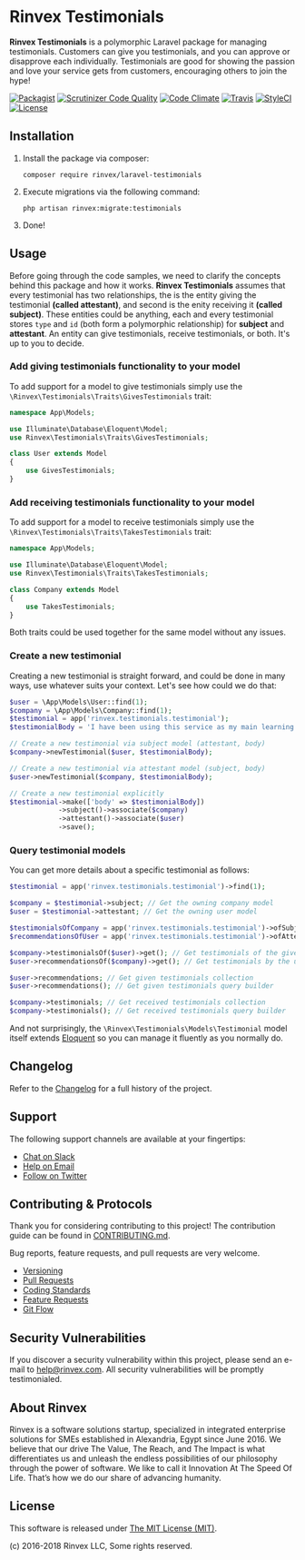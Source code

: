 # Rinvex Testimonials

**Rinvex Testimonials** is a polymorphic Laravel package for managing testimonials. Customers can give you testimonials, and you can approve or disapprove each individually. Testimonials are good for showing the passion and love your service gets from customers, encouraging others to join the hype!

[![Packagist](https://img.shields.io/packagist/v/rinvex/laravel-testimonials.svg?label=Packagist&style=flat-square)](https://packagist.org/packages/rinvex/laravel-testimonials)
[![Scrutinizer Code Quality](https://img.shields.io/scrutinizer/g/rinvex/laravel-testimonials.svg?label=Scrutinizer&style=flat-square)](https://scrutinizer-ci.com/g/rinvex/laravel-testimonials/)
[![Code Climate](https://img.shields.io/codeclimate/github/rinvex/laravel-testimonials.svg?label=CodeClimate&style=flat-square)](https://codeclimate.com/github/rinvex/laravel-testimonials)
[![Travis](https://img.shields.io/travis/rinvex/laravel-testimonials.svg?label=TravisCI&style=flat-square)](https://travis-ci.org/rinvex/laravel-testimonials)
[![StyleCI](https://styleci.io/repos/114939264/shield)](https://styleci.io/repos/114939264)
[![License](https://img.shields.io/packagist/l/rinvex/laravel-testimonials.svg?label=License&style=flat-square)](https://github.com/rinvex/laravel-testimonials/blob/develop/LICENSE)


## Installation

1. Install the package via composer:
    ```shell
    composer require rinvex/laravel-testimonials
    ```

2. Execute migrations via the following command:
    ```
    php artisan rinvex:migrate:testimonials
    ```

3. Done!


## Usage

Before going through the code samples, we need to clarify the concepts behind this package and how it works. **Rinvex Testimonials** assumes that every testimonial has two relationships, the is the entity giving the testimonial **(called attestant)**, and second is the enity receiving it **(called subject)**. These entities could be anything, each and every testimonial stores `type` and `id` (both form a polymorphic relationship) for **subject** and **attestant**. An entity can give testimonials, receive testimonials, or both. It's up to you to decide. 

### Add giving testimonials functionality to your model

To add support for a model to give testimonials simply use the `\Rinvex\Testimonials\Traits\GivesTestimonials` trait:

```php
namespace App\Models;

use Illuminate\Database\Eloquent\Model;
use Rinvex\Testimonials\Traits\GivesTestimonials;

class User extends Model
{
    use GivesTestimonials;
}
```

### Add receiving testimonials functionality to your model

To add support for a model to receive testimonials simply use the `\Rinvex\Testimonials\Traits\TakesTestimonials` trait:

```php
namespace App\Models;

use Illuminate\Database\Eloquent\Model;
use Rinvex\Testimonials\Traits\TakesTestimonials;

class Company extends Model
{
    use TakesTestimonials;
}
```

Both traits could be used together for the same model without any issues.

### Create a new testimonial

Creating a new testimonial is straight forward, and could be done in many ways, use whatever suits your context. Let's see how could we do that:

```php
$user = \App\Models\User::find(1);
$company = \App\Models\Company::find(1);
$testimonial = app('rinvex.testimonials.testimonial');
$testimonialBody = 'I have been using this service as my main learning resource since it went live. I believe it has the best teaching material out there.';

// Create a new testimonial via subject model (attestant, body)
$company->newTestimonial($user, $testimonialBody);

// Create a new testimonial via attestant model (subject, body)
$user->newTestimonial($company, $testimonialBody);

// Create a new testimonial explicitly
$testimonial->make(['body' => $testimonialBody])
            ->subject()->associate($company)
            ->attestant()->associate($user)
            ->save();
```

### Query testimonial models

You can get more details about a specific testimonial as follows:

```php
$testimonial = app('rinvex.testimonials.testimonial')->find(1);

$company = $testimonial->subject; // Get the owning company model
$user = $testimonial->attestant; // Get the owning user model

$testimonialsOfCompany = app('rinvex.testimonials.testimonial')->ofSubject($company)->get(); // Get testimonials of the given company
$recommendationsOfUser = app('rinvex.testimonials.testimonial')->ofAttestant($user)->get(); // Get testimonials of the given user

$company->testimonialsOf($user)->get(); // Get testimonials of the given user
$user->recommendationsOf($company)->get(); // Get testimonials by the user for the given company

$user->recommendations; // Get given testimonials collection
$user->recommendations(); // Get given testimonials query builder

$company->testimonials; // Get received testimonials collection
$company->testimonials(); // Get received testimonials query builder
```

And not surprisingly, the `\Rinvex\Testimonials\Models\Testimonial` model itself extends [Eloquent](https://laravel.com/docs/master/eloquent) so you can manage it fluently as you normally do.


## Changelog

Refer to the [Changelog](CHANGELOG.md) for a full history of the project.


## Support

The following support channels are available at your fingertips:

- [Chat on Slack](http://chat.rinvex.com)
- [Help on Email](mailto:help@rinvex.com)
- [Follow on Twitter](https://twitter.com/rinvex)


## Contributing & Protocols

Thank you for considering contributing to this project! The contribution guide can be found in [CONTRIBUTING.md](CONTRIBUTING.md).

Bug reports, feature requests, and pull requests are very welcome.

- [Versioning](CONTRIBUTING.md#versioning)
- [Pull Requests](CONTRIBUTING.md#pull-requests)
- [Coding Standards](CONTRIBUTING.md#coding-standards)
- [Feature Requests](CONTRIBUTING.md#feature-requests)
- [Git Flow](CONTRIBUTING.md#git-flow)


## Security Vulnerabilities

If you discover a security vulnerability within this project, please send an e-mail to [help@rinvex.com](help@rinvex.com). All security vulnerabilities will be promptly testimonialed.


## About Rinvex

Rinvex is a software solutions startup, specialized in integrated enterprise solutions for SMEs established in Alexandria, Egypt since June 2016. We believe that our drive The Value, The Reach, and The Impact is what differentiates us and unleash the endless possibilities of our philosophy through the power of software. We like to call it Innovation At The Speed Of Life. That’s how we do our share of advancing humanity.


## License

This software is released under [The MIT License (MIT)](LICENSE).

(c) 2016-2018 Rinvex LLC, Some rights reserved.
